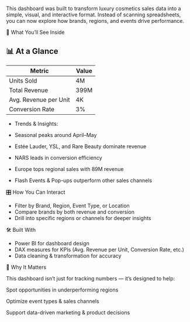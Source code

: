 This dashboard was built to transform luxury cosmetics sales data into a simple, visual, and interactive format. Instead of scanning spreadsheets, you can now explore how brands, regions, and events drive performance.

🌟 What You’ll See Inside

## 📊 At a Glance  

| Metric                  | Value   |
|--------------------------|---------|
| Units Sold              | 4M      |
| Total Revenue           | 399M    |
| Avg. Revenue per Unit   | 4K      |
| Conversion Rate         | 3%      |


 - Trends & Insights:      

  - Seasonal peaks around April–May    
  - Estée Lauder, YSL, and Rare Beauty dominate revenue    
  - NARS leads in conversion efficiency      
  - Europe tops regional sales with 89M revenue      
  - Flash Events & Pop-ups outperform other sales channels    

🎛 How You Can Interact  

  - Filter by Brand, Region, Event Type, or Location  
  - Compare brands by both revenue and conversion  
  - Drill into specific regions or channels for deeper insights  

🛠 Built With  

  - Power BI for dashboard design  
  - DAX measures for KPIs (Avg. Revenue per Unit, Conversion Rate, etc.)  
  - Data cleaning & transformation for accuracy  

🚀 Why It Matters

This dashboard isn’t just for tracking numbers — it’s designed to help:

Spot opportunities in underperforming regions

Optimize event types & sales channels

Support data-driven marketing & product decisions
